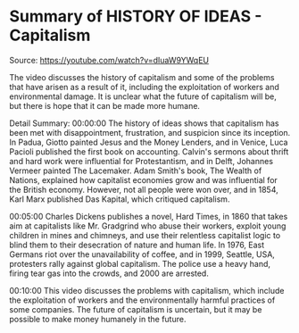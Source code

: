# Summary of HISTORY OF IDEAS - Capitalism

Source: https://youtube.com/watch?v=dIuaW9YWqEU

The video discusses the history of capitalism and some of the problems that have arisen as a result of it, including the exploitation of workers and environmental damage. It is unclear what the future of capitalism will be, but there is hope that it can be made more humane.

Detail Summary: 
00:00:00
The history of ideas shows that capitalism has been met with disappointment, frustration, and suspicion since its inception. In Padua, Giotto painted Jesus and the Money Lenders, and in Venice, Luca Pacioli published the first book on accounting. Calvin's sermons about thrift and hard work were influential for Protestantism, and in Delft, Johannes Vermeer painted The Lacemaker. Adam Smith's book, The Wealth of Nations, explained how capitalist economies grow and was influential for the British economy. However, not all people were won over, and in 1854, Karl Marx published Das Kapital, which critiqued capitalism.

00:05:00
Charles Dickens publishes a novel, Hard Times, in 1860 that takes aim at capitalists like Mr. Gradgrind who abuse their workers, exploit young children in mines and chimneys, and use their relentless capitalist logic to blind them to their desecration of nature and human life. In 1976, East Germans riot over the unavailability of coffee, and in 1999, Seattle, USA, protesters rally against global capitalism. The police use a heavy hand, firing tear gas into the crowds, and 2000 are arrested.

00:10:00
This video discusses the problems with capitalism, which include the exploitation of workers and the environmentally harmful practices of some companies. The future of capitalism is uncertain, but it may be possible to make money humanely in the future.

